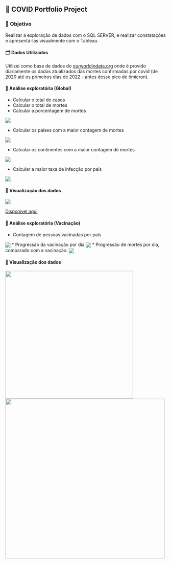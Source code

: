 ## :abacus: COVID Portfolio Project
### :dart: Objetivo 
Realizar a exploração de dados com o SQL SERVER, e realizar constatações e apresentá-las visualmente com o Tableau. 
#### :card_index_dividers: Dados Utilizados 
Utilizei como base de dados do [ourworldindata.org](https://ourworldindata.org/covid-deaths) onde é provido diariamente os dados atualizados das mortes confirmadas por covid (de 2020 até os primeiros dias de 2022 - antes desse pico de ômicron).
####  :round_pushpin:	 Análise exploratória (Global)
* Calcular o total de casos
* Calcular o total de mortes 
* Calcular a porcentagem de mortes 
<img align="center" src="https://i.imgur.com/mInWEUt.png"/>

* Calcular os países com a maior contagem de mortes
<img align="center" src="https://i.imgur.com/90oIVsv.png"/>

* Calcular os continentes com a maior contagem de mortes
<img align="center" src="https://i.imgur.com/LmH6075.png"/>

* Calcular a maior taxa de infecção por país
<img align="center" src="https://i.imgur.com/1GhugiH.png"/>


#### :round_pushpin:	   Visualização dos dados
<img align="center" src="https://i.imgur.com/IdiLjNF.png"/>

[Disponível aqui](https://public.tableau.com/app/profile/rayssa6091/viz/CovidDashboard_16436717499310/Painel1?publish=yes)


####  :round_pushpin:	Análise exploratória (Vacinação)
* Contagem de pessoas vacinadas por país 
<img align="center" src="https://i.imgur.com/KOAUe2i.png"/>
* Progressão da vacinação por dia 
<img align="center" src="https://i.imgur.com/EQ6mF4O.png"/>
* Progressão de mortes por dia, comparado com a vacinação.
<img align="center" src="https://i.imgur.com/EPVZqhJ.png"/>


#### :round_pushpin:  Visualização dos dados 
<img align="left" src="https://i.imgur.com/vBZNGPd.png"  width="400px">
<img align="center" src="https://i.imgur.com/p5x7kJx.png" width="500px">

